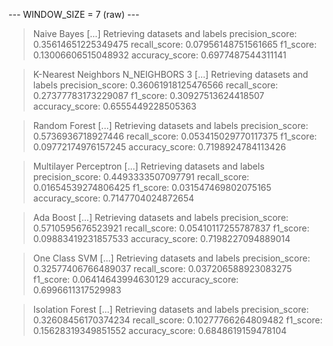
 --- WINDOW_SIZE = 7 (raw) --- 


> Naive Bayes
[...] Retrieving datasets and labels
precision_score: 0.35614651225349475
recall_score: 0.07956148751561665
f1_score: 0.13006606515048932
accuracy_score: 0.6977487544311141


> K-Nearest Neighbors
N_NEIGHBORS 3
[...] Retrieving datasets and labels
precision_score: 0.36061918125476566
recall_score: 0.27377783173229087
f1_score: 0.30927513624418507
accuracy_score: 0.6555449228505363


> Random Forest
[...] Retrieving datasets and labels
precision_score: 0.5736936718927446
recall_score: 0.053415029770117375
f1_score: 0.09772174976157245
accuracy_score: 0.7198924784113426


> Multilayer Perceptron
[...] Retrieving datasets and labels
precision_score: 0.4493333507097791
recall_score: 0.01654539274806425
f1_score: 0.031547469802075165
accuracy_score: 0.7147704024872654


> Ada Boost
[...] Retrieving datasets and labels
precision_score: 0.5710595676523921
recall_score: 0.05410117255787837
f1_score: 0.09883419231857533
accuracy_score: 0.7198227094889014


> One Class SVM
[...] Retrieving datasets and labels
precision_score: 0.32577406766489037
recall_score: 0.037206588923083275
f1_score: 0.06414643994630129
accuracy_score: 0.6996611317529983


> Isolation Forest
[...] Retrieving datasets and labels
precision_score: 0.32608456170374234
recall_score: 0.10277766264809482
f1_score: 0.15628319349851552
accuracy_score: 0.6848619159478104